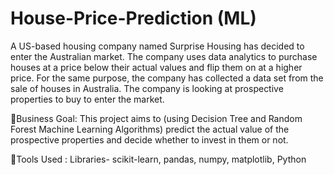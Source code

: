 # House-Price-Prediction (ML)
A US-based housing company named Surprise Housing has decided to enter the Australian market. The company uses data analytics to purchase houses at a price below their actual values and flip them on at a higher price. For the same purpose, the company has collected a data set from the sale of houses in Australia. The company is looking at prospective properties to buy to enter the market. 

🎯Business Goal: This project aims to (using Decision Tree and Random Forest Machine Learning Algorithms) predict the actual value of the prospective properties and decide whether to invest in them or not.

🔧Tools Used : Libraries- scikit-learn, pandas, numpy, matplotlib, Python

